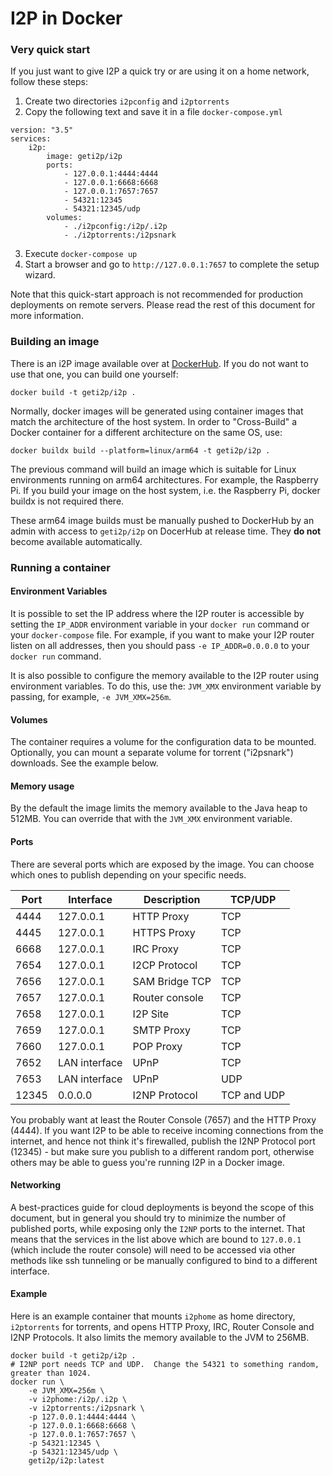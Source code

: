 # I2P in Docker

### Very quick start
If you just want to give I2P a quick try or are using it on a home network, follow these steps:

1. Create two directories `i2pconfig` and `i2ptorrents`
2. Copy the following text and save it in a file `docker-compose.yml`
```
version: "3.5"
services:
    i2p:
        image: geti2p/i2p
        ports:
            - 127.0.0.1:4444:4444
            - 127.0.0.1:6668:6668
            - 127.0.0.1:7657:7657
            - 54321:12345
            - 54321:12345/udp
        volumes:
            - ./i2pconfig:/i2p/.i2p
            - ./i2ptorrents:/i2psnark
```
3. Execute `docker-compose up`
4. Start a browser and go to `http://127.0.0.1:7657` to complete the setup wizard.

Note that this quick-start approach is not recommended for production deployments on remote servers.  Please read the rest of this document for more information.

### Building an image
There is an i2P image available over at [DockerHub](https://hub.docker.com).  If you do not want to use that one, you can build one yourself:
```
docker build -t geti2p/i2p .
```

Normally, docker images will be generated using container images that match the architecture of the host system.
In order to "Cross-Build" a Docker container for a different architecture on the same OS, use:
```
docker buildx build --platform=linux/arm64 -t geti2p/i2p .
```

The previous command will build an image which is suitable for Linux environments running on arm64 architectures.
For example, the Raspberry Pi.
If you build your image on the host system, i.e. the Raspberry Pi, docker buildx is not required there.

These arm64 image builds must be manually pushed to DockerHub by an admin with access to `geti2p/i2p` on DocerHub at release time.
They **do not** become available automatically.

### Running a container

#### Environment Variables

It is possible to set the IP address where the I2P router is accessible by setting
the `IP_ADDR` environment variable in your `docker run` command or your `docker-compose`
file. For example, if you want to make your I2P router listen on all addresses, then
you should pass `-e IP_ADDR=0.0.0.0` to your `docker run` command.

It is also possible to configure the memory available to the I2P router using
environment variables. To do this, use the: `JVM_XMX` environment variable by passing,
for example, `-e JVM_XMX=256m`.

#### Volumes
The container requires a volume for the configuration data to be mounted.  Optionally, you can mount a separate volume for torrent ("i2psnark") downloads.  See the example below.

#### Memory usage
By the default the image limits the memory available to the Java heap to 512MB.  You can override that with the `JVM_XMX` environment variable.

#### Ports
There are several ports which are exposed by the image.  You can choose which ones to publish depending on your specific needs.

|Port|Interface|Description|TCP/UDP|
|---|---|---|---|
|4444|127.0.0.1|HTTP Proxy|TCP|
|4445|127.0.0.1|HTTPS Proxy|TCP|
|6668|127.0.0.1|IRC Proxy|TCP|
|7654|127.0.0.1|I2CP Protocol|TCP|
|7656|127.0.0.1|SAM Bridge TCP|TCP|
|7657|127.0.0.1|Router console|TCP|
|7658|127.0.0.1|I2P Site|TCP|
|7659|127.0.0.1|SMTP Proxy|TCP|
|7660|127.0.0.1|POP Proxy|TCP|
|7652|LAN interface|UPnP|TCP|
|7653|LAN interface|UPnP|UDP|
|12345|0.0.0.0|I2NP Protocol|TCP and UDP|

You probably want at least the Router Console (7657)  and the HTTP Proxy (4444).  If you want I2P to be able to receive incoming connections from the internet, and hence not think it's firewalled, publish the I2NP Protocol port (12345) - but make sure you publish to a different random port, otherwise others may be able to guess you're running I2P in a Docker image.

#### Networking
A best-practices guide for cloud deployments is beyond the scope of this document, but in general you should try to minimize the number of published ports, while exposing only the `I2NP` ports to the internet.  That means that the services in the list above which are bound to `127.0.0.1` (which include the router console) will need to be accessed via other methods like ssh tunneling or be manually configured to bind to a different interface.

#### Example
Here is an example container that mounts `i2phome` as home directory, `i2ptorrents` for torrents, and opens HTTP Proxy, IRC, Router Console and I2NP Protocols.  It also limits the memory available to the JVM to 256MB.

```
docker build -t geti2p/i2p .
# I2NP port needs TCP and UDP.  Change the 54321 to something random, greater than 1024.
docker run \
    -e JVM_XMX=256m \
    -v i2phome:/i2p/.i2p \
    -v i2ptorrents:/i2psnark \
    -p 127.0.0.1:4444:4444 \
    -p 127.0.0.1:6668:6668 \
    -p 127.0.0.1:7657:7657 \
    -p 54321:12345 \
    -p 54321:12345/udp \
    geti2p/i2p:latest
```

